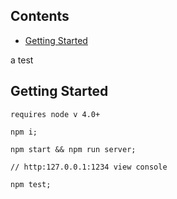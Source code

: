 
## Contents

- [Getting Started](#getting-started)


a test

## Getting Started

```
requires node v 4.0+

npm i;

npm start && npm run server;

// http:127.0.0.1:1234 view console

npm test;

```
